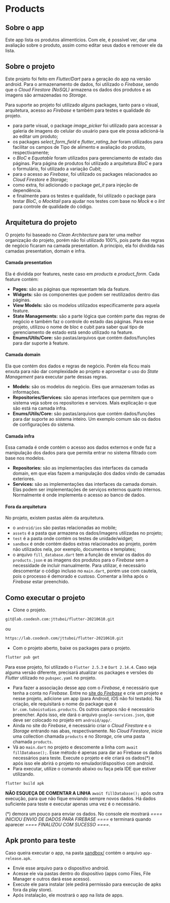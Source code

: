 # Products

## Sobre o app

Este app lista os produtos alimentícios. Com ele, é possível ver, dar uma avaliação sobre o produto, assim como editar seus dados e remover ele da lista.

## Sobre o projeto

Este projeto foi feito em _Flutter/Dart_ para a geração do app na versão android. Para o armazenamento de dados, foi utilizado o _Firebase_, sendo que o _Cloud Firestore (NoSQL)_ armazena os dados dos produtos e as imagens são armazenadas no _Storage_.

Para suporte ao projeto foi utilizado alguns packages, tanto para o visual, arquitetura, acesso ao _Firebase_ e também para testes e qualidade do projeto.
- para parte visual, o package _image_picker_ foi utilizado para accessar a galeria de imagens do celular do usuário para que ele possa adicioná-la ao editar um produto;
- os packages _select_form_field_ e _flutter_rating_bar_ foram utilizados para facilitar os campos de Tipo de alimento e avaliação do produto, respectivamente; 
- o _BloC_ e _Equatable_ foram utilizados para gerenciamento de estado das páginas. Para página de produtos foi utilizado a arquitetura _BloC_ e para o formulário, foi utilizado a variação _Cubit_;
- para o acesso ao _Firebase_, foi utilizado os packages relacionados ao _Cloud Firestore_ e _Storage_;
- como extra, foi adicionado o package _get_it_ para injeção de dependência.
- e finalmente para os testes e qualidade, foi utilizado o package para testar _BloC_, o _Mocktail_ para ajudar nos testes com base no _Mock_ e o _lint_ para controle de qualidade do código.


## Arquitetura do projeto

O projeto foi baseado no _Clean Architecture_ para ter uma melhor organização do projeto, porém não foi utilizado 100%, pois parte das regras de negócio ficaram na camada presentation. A princípio, ela foi dividida nas camadas presentation, domain e infra.

#### Camada presentation

Ela é dividida por features, neste caso em _products_ e _product_form_. Cada feature contém:
- **Pages:** são as páginas que representam tela da feature.
- **Widgets:** são os componentes que podem ser reutilizados dentro das páginas.
- **View Models:** são os modelos utilizados especificamente para aquela feature.
- **State Managements:** são a parte lógica que contém parte das regras de negócio e também faz o controle do estado das páginas. Para esse projeto, utilizou o nome de bloc e cubit para saber qual tipo de gerenciamento de estado está sendo utilizado na feature.
- **Enums/Utils/Core:** são pastas/arquivos que contém dados/funções para dar suporte à feature.

#### Camada domain

Ela que contém dos dados e regras de negócio. Porém ela ficou mais enxuta para não dar complexidade ao projeto e aproveitar o uso do _State Management_ para executar parte dessas regras.
- **Models:** são os modelos do negócio. Eles que armazenam todas as informações.
- **Repositories/Services:** são apenas interfaces que permitem que o sistema veja sobre os repositories e services. Mais explicação o que são está na camada infra.
- **Enums/Utils/Core:** são pastas/arquivos que contém dados/funções para dar suporte ao sistema inteiro. Um exemplo comum são os dados de configurações do sistema.

#### Camada infra

Essa camada é onde contém o acesso aos dados externos e onde faz a manipulação dos dados para que permita entrar no sistema filtrado com base nos modelos.
- **Repositories:** são as implementações das interfaces da camada domain, em que elas fazem a manipulação dos dados vindo de camadas exteriores.
- **Services:** são as implementações das interfaces da camada domain. Elas podem ser implementações de serviços externos quanto internos. Normalmente é onde implementa o acesso ao banco de dados.


#### Fora da arquitetura

No projeto, existem pastas além da arquitetura.
- o ``android/ios`` são pastas relacionadas ao mobile;
- ``assets`` é a pasta que armazena os dados/imagens utilizadas no projeto;
- ``test`` é a pasta onde contém os testes de unidade/widget;
- ``sandbox`` é onde contém dados extras relacionados ao projeto, porém não utilizados nela, por exemplo, documentos e templates;
- o arquivo ``fill_database.dart`` tem a função de enviar os dados do ``products.json`` e as imagens dos produtos para o _Firebase_ sem a necessidade de incluir manualmente. Para utilizar, é necessário descomentar o código incluso no ``main.dart``, porém use com cautela, pois o processo é demorado e custoso. Comentar a linha após o _Firebase_ estar preenchido.

## Como executar o projeto

- Clone o projeto.
```bash
git@lab.coodesh.com:jttuboi/flutter-20210610.git
```
ou
```bash
https://lab.coodesh.com/jttuboi/flutter-20210610.git
```
- Com o projeto aberto, baixe os packages para o projeto.
```bash
flutter pub get
```
Para esse projeto, foi utilizado o ``Flutter 2.5.3`` e ``Dart 2.14.4``. Caso seja alguma versão diferente, precisará atualizar os packages e versões do _Flutter_ utilizado no ``pubspec.yaml`` no projeto.

- Para fazer a associação desse app com o _Firebase_, é necessário que tenha a conta no _Firebase_.
Entre no [site do _Firebase_](https://console.firebase.google.com/) e crie um projeto e nesse projeto, adicione um app (para Android, iOS não foi testado). Na criação, ele requisitará o nome do package que é ``br.com.tuboistudios.products``. Os outros campos não é necessário preencher. Após isso, ele dará o arquivo ``google-services.json``, que deve ser colocado no projeto em ``android/app/``.
- Ainda no site do _Firebase_, é necessário criar o _Cloud Firestore_ e o _Storage_ entrando nas abas, respectivamente. No _Cloud Firestore_, inicie uma collection chamada ``products`` e no _Storage_, crie uma pasta chamada ``products``.
- Vá ao ``main.dart`` no projeto e descomente a linha com ``await fillDatabase();``.
Esse método é apenas para dar ao Firebase os dados necessários para teste. Execute o projeto e ele criará os dados(*) e após isso ele abrirá o projeto no emulador/dispositivo com android.
- Para executar, utilize o comando abaixo ou faça pela IDE que estiver utilizando.
```bash
flutter build apk
```
**NÃO ESQUEÇA DE COMENTAR A LINHA** ``await fillDatabase();`` após outra execução, para que não fique enviando sempre novos dados. Há dados suficiente para teste e executar apenas uma vez é o necessário.

(*) demora um pouco para enviar os dados. No console ele mostrará _==== INICIOU ENVIO DE DADOS PARA FIREBASE ====_ e terminará quando aparecer _==== FINALIZOU COM SUCESSO ====_.

## Apk pronto para teste

Caso queira executar o app, na pasta [sandbox/](https://lab.coodesh.com/jttuboi/flutter-20210610/-/tree/master/sandbox) contém o arquivo ``app-release.apk``.
- Envie esse arquivo para o dispositivo android.
- Acesse ele via pastas dentro do dispositivo (apps como Files, File Manager e outros dará esse acesso).
- Execute ele para instalar (ele pedirá permissão para execução de apks fora da play store).
- Após instalação, ele mostrará o app na lista de apps.
